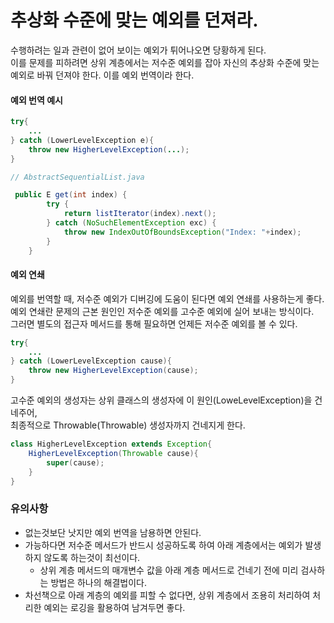 # 추상화 수준에 맞는 예외를 던져라.
수행하려는 일과 관련이 없어 보이는 예외가 튀어나오면 당황하게 된다.
<br> 이를 문제를 피하려면 상위 계층에서는 저수준 예외를 잡아 자신의 추상화 수준에 맞는 예외로 바꿔 던져야 한다.
이를 예외 번역이라 한다.

#### 예외 번역 예시
````java
try{
    ...
} catch (LowerLevelException e){
    throw new HigherLevelException(...);
}
````

````java
// AbstractSequentialList.java

 public E get(int index) {
        try {
            return listIterator(index).next();
        } catch (NoSuchElementException exc) {
            throw new IndexOutOfBoundsException("Index: "+index);
        }
    }
````

#### 예외 연쇄
예외를 번역할 때, 저수준 예외가 디버깅에 도움이 된다면 예외 연쇄를 사용하는게 좋다.
<br> 예외 연쇄란 문제의 근본 원인인 저수준 예외를 고수준 예외에 실어 보내는 방식이다.
<br> 그러면 별도의 접근자 메서드를 통해 필요하면 언제든 저수준 예외를 볼 수 있다.

````java
try{
    ...
} catch (LowerLevelException cause){
    throw new HigherLevelException(cause);
}
````

고수준 예외의 생성자는 상위 클래스의 생성자에 이 원인(LoweLevelException)을 건네주어,
<br> 최종적으로 Throwable(Throwable) 생성자까지 건네지게 한다.

````java
class HigherLevelException extends Exception{
    HigherLevelException(Throwable cause){
        super(cause);
    }
}
````

### 유의사항
- 없는것보단 낫지만 예외 번역을 남용하면 안된다.
- 가능하다면 저수준 메서드가 반드시 성공하도록 하여 아래 계층에서는 예외가 발생하지 않도록 하는것이 최선이다.
    - 상위 계층 메서드의 매개변수 값을 아래 계층 메서드로 건네기 전에 미리 검사하는 방법은 하나의 해결법이다.
- 차선책으로 아래 계층의 예외를 피할 수 없다면, 상위 계층에서 조용히 처리하여 처리한 예외는 로깅을 활용하여 남겨두면 좋다.
